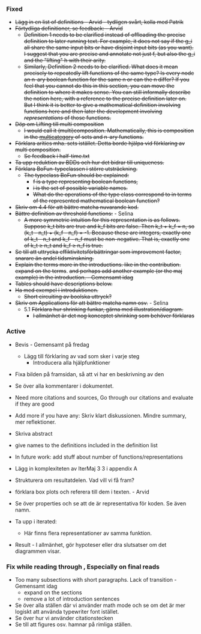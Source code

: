 
### Fixed

- ~~Lägg in en list of definitions - Arvid - tydligen svårt, kolla med Patrik~~
- ~~Förtydliga definitioner, se feedback: - Arvid~~
	- ~~Definition 1 needs to be clarified instead of offloading the precise definition to later running text. For example, it does not say if the g_i all share the same input bits or have disjoint input bits (as you want). I suggest that you are precise and annotate not just f, but also the g_i and the "lifting" h with their arity.~~
	- ~~Similarly, Definition 2 needs to be clarified. What does it mean precisely to repeatedly lift functions of the same type? Is every node an n-ary boolean function for the same n or can the n differ? If you feel that you cannot do this in this section, you can move the definition to where it makes sense. You can still informally describe the notion here, with a reference to the precise definition later on. But I think it is better to give a mathematical definition involving functions here and then later the development involving *representations* of those functions.~~
- ~~Döp om Lifting till multi composition~~
	- ~~I would call it (multi)composition. Mathematically, this is composition in the [multicategory](https://en.wikipedia.org/wiki/Multicategory#Examples) of sets and n-ary functions.~~
- ~~Förklara arities mha. sets istället. Detta borde hjälpa vid förklaring av multi composition.~~
	- ~~Se feedback i half-time.txt~~
- ~~Ta upp reduktion av BDDs och hur det bidrar till uniqueness.~~
- ~~Förklara BoFun-typeclassen i större utsträckning.~~
	- ~~The typeclass BoFun should be explained:~~
	  * ~~f is a type representing boolean functions,~~
	  * ~~i is the set of possible variable names.~~
	  * ~~What do the operations of the type class correspond to in terms of the represented mathematical boolean function?~~
- ~~Skriv om 4.4 för att bättre matcha nuvarande kod.~~
- ~~Bättre definition av threshold functions:~~ - Selina
	- ~~A more symmetric intuition for this representation is as follows. Suppose k_t bits are true and k_f bits are false. Then k_t + k_f = n, so (k_t - n_t) + (k_f - n_f) = -1. Because these are integers, exactly one of k_t - n_t and k_f - n_f must be non-negative. That is, exactly one of k_t ≥ n_t and k_f ≥ n_f is true.~~
- ~~Se till att uttrycka effiktivitetsförbättringar som improvement factor, snarare än andel tidsminskning.~~
- ~~Explain the terms more in the introductions. like in the contribution. expand on the terms~~. ~~and perhaps add another example (or the maj example) in the introduction. - Gemensamt idag~~
- ~~Tables should have descriptions below.~~
- ~~Ha med exempel i introduktionen.~~
	- ~~Short circuiting av boolska uttryck?~~
- ~~Skriv om Applications för att bättre matcha namn osv.~~ - Selina
	-  5.1 ~~Förklara hur shrinking funkar, gärna med illustration/diagram.~~
		- ~~I allmänhet är det nog konceptet shrinking som behöver förklaras~~

### Active
 
- Bevis - Gemensamt på fredag
	- Lägg till förklaring av vad som sker i varje steg
        - Introducera alla hjälpfunktioner

- Fixa bilden på framsidan, så att vi har en beskrivning av den
- Se över alla kommentarer i dokumentet.
- Need more citations and sources, Go through our citations and evaluate if they are good
- Add more if you have any: Skriv klart diskussionen. Mindre summary, mer reflektioner.
- Skriva abstract
- give names to the definitions included in the definition list
- In future work: add stuff about number of functions/representations
- Lägg in komplexiteten av IterMaj 3 3 i appendix A
- Strukturera om resultatdelen. Vad vill vi få fram?
- förklara box plots och referera till dem i texten. - Arvid
- Se över properties och se att de är representativa för koden. Se även namn.
- Ta upp i iterated:
	- Här finns flera representationer av samma funktion.
- Result - I allmänhet, gör hypoteser eller dra slutsatser om det diagrammen visar.

### Fix while reading through , Especially on final reads

- Too many subsections with short paragraphs. Lack of transition - Gemensamt idag
	- expand on the sections 
	- remove a lot of introduction sentences
 - Se över alla ställen där vi använder math mode och se om det är mer logiskt att använda typewriter font istället.
 - Se över hur vi använder citationstecken
 - Se till att figures osv. hamnar på rimliga ställen.
